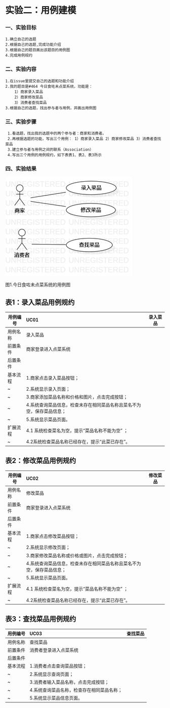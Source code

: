 # 实验二：用例建模

### 一、实验目标
    1.确立自己的选题
    2.根据自己的选题,完成功能介绍
    3.根据自己的题目画出该题目的用例图
    4.完成用例规约
    

### 二、实验内容
    1.在issue里提交自己的选题和功能介绍
    2.我的题目是#464 今日食咗未点菜系统，功能是：
        1）商家录入菜品
        2）商家修改菜品
        3）消费者查找菜品
    3.根据自己的选题，找出参与者与用例，并画出用例图
       
 ### 三、实验步骤
     1.看选题，找出我的选题中的两个参与者：商家和消费者。
     2.再根据选题的功能，写出三个用例： 1）商家录入菜品 2）商家修改菜品 3）消费者查找菜品
     3.建立参与者与用例之间的联系（Association）
     4.写出三个用例的用例规约，如下表表1、表2、表3所示

### 四、实验结果

![用例图3](./Lab2_UseCaseDiagram3.jpg)
  
  
    
  
  图1.今日食咗未点菜系统的用例图


## 表1：录入菜品用例规约  

用例编号  | UC01 | 录入菜品  
-|:-|-  
用例名称  | 录入菜品  |   
前置条件  | 商家登录进入点菜系统     |  
后置条件  |      |   
基本流程  | 1.商家点击录入菜品按钮；  |  
~| 2.系统显示录入页面；  |   
~| 3.商家添加菜品名称和价格和图片，点击完成按钮；   |   
~| 4.系统查询菜品信息，检查未存在相同菜品名称且菜名不为空，保存菜品信息；   |   
~| 5.系统显示菜品页面。   |  
扩展流程  | 4.1 系统检查菜名为空，提示“菜品名称不能为空” ；  |    
~| 4.2系统检查菜品名称已经存在，提示“此菜已存在”。 |  


## 表2：修改菜品用例规约  

用例编号  | UC02 | 修改菜品  
-|:-|-  
用例名称  | 修改菜品  |   
前置条件  | 商家登录进入点菜系统     |  
后置条件  |      |    
基本流程  | 1.商家点击修改菜品按钮；  |
~| 2.系统显示修改页面；  |   
~| 3.商家修改菜品名称或价格或图片，点击完成按钮；   |   
~| 4.系统查询菜品信息，检查未存在相同菜品名称且菜名不为空，保存菜品信息；  |   
~| 5.系统显示菜品页面。   |  
扩展流程  | 4.1 系统检查菜名为空，提示“菜品名称不能为空” ；  |   
~| 4.2系统检查菜品名称已经存在，提示“此菜已存在”。 |  


## 表3：查找菜品用例规约  

用例编号  | UC03 | 查找菜品  
-|:-|-  
用例名称  | 查找菜品    |   
前置条件  | 消费者登录进入点菜系统     |  
后置条件  |      |    
基本流程  | 1.消费者点击查询菜品按钮；  |
~| 2.系统显示查询页面；  |   
~| 3.消费者输入菜品名称，点击完成按钮；   |   
~| 4.系统查询菜品名称，检查存在相同菜品名称；  |   
~| 5.系统显示菜品信息页面。   |  
 


